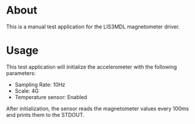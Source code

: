 # About
This is a manual test application for the LIS3MDL magnetometer driver.

# Usage
This test application will initialize the accelerometer with the following parameters:
 - Sampling Rate: 10Hz
 - Scale:         4G
 - Temperature sensor: Enabled

After initialization, the sensor reads the magnetometer values every 100ms
and prints them to the STDOUT.
